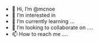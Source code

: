 - 👋 Hi, I’m @mcnoe 
- 👀 I’m interested in 
- 🌱 I’m currently learning ...
- 💞️ I’m looking to collaborate on ....
- 📫 How to reach me ....

<!---
mcnoe/mcnoe is a ✨ special ✨ repository because its `README.md` (this file) appears on your GitHub profile.
You can click the Preview link to take a look at your changes.
--->
